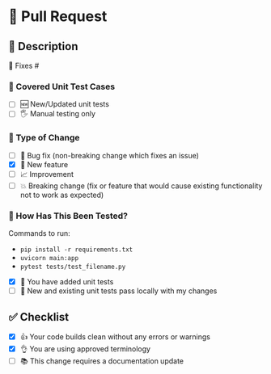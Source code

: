 # 🚀 Pull Request

## 📝 Description

<!-- 
Please include a summary of the change and which issue it fixes. 
List any dependencies that are required for this change. 
-->

🔧 Fixes # 

### 🧪 Covered Unit Test Cases

<!-- 
Were unit test cases recorded for this fix, or was it only a manual testing application?
Please specify if tests were written for this, or if it was manual testing only. 
-->

- [ ] 🆕 New/Updated unit tests
- [ ] 🖐️ Manual testing only

### 🔄 Type of Change

<!-- 
Please tick the box that is relevant to this PR. 
-->

- [ ] 🐛 Bug fix (non-breaking change which fixes an issue)
- [x] 🎁 New feature
- [ ] 📈 Improvement
- [ ] 💥 Breaking change (fix or feature that would cause existing functionality not to work as expected)

### 🧪 How Has This Been Tested?

<!-- 
Please describe the tests that you ran to verify your changes. 
Provide instructions so we can reproduce. 
List any relevant details for your test configuration.
-->

Commands to run:

- `pip install -r requirements.txt`
- `uvicorn main:app`
- `pytest tests/test_filename.py`

- [x] 🧾 You have added unit tests
- [ ] 🏁 New and existing unit tests pass locally with my changes

## ✅ Checklist

- [x] 👍 Your code builds clean without any errors or warnings
- [x] 👌 You are using approved terminology
- [ ] 📚 This change requires a documentation update